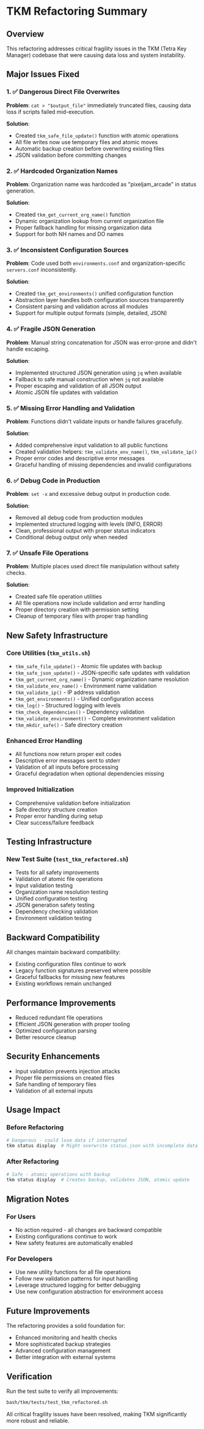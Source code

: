 # TKM Refactoring Summary

## Overview
This refactoring addresses critical fragility issues in the TKM (Tetra Key Manager) codebase that were causing data loss and system instability.

## Major Issues Fixed

### 1. ✅ Dangerous Direct File Overwrites
**Problem**: `cat > "$output_file"` immediately truncated files, causing data loss if scripts failed mid-execution.

**Solution**: 
- Created `tkm_safe_file_update()` function with atomic operations
- All file writes now use temporary files and atomic moves
- Automatic backup creation before overwriting existing files
- JSON validation before committing changes

### 2. ✅ Hardcoded Organization Names
**Problem**: Organization name was hardcoded as "pixeljam_arcade" in status generation.

**Solution**:
- Created `tkm_get_current_org_name()` function
- Dynamic organization lookup from current organization file
- Proper fallback handling for missing organization data
- Support for both NH names and DO names

### 3. ✅ Inconsistent Configuration Sources
**Problem**: Code used both `environments.conf` and organization-specific `servers.conf` inconsistently.

**Solution**:
- Created `tkm_get_environments()` unified configuration function
- Abstraction layer handles both configuration sources transparently
- Consistent parsing and validation across all modules
- Support for multiple output formats (simple, detailed, JSON)

### 4. ✅ Fragile JSON Generation
**Problem**: Manual string concatenation for JSON was error-prone and didn't handle escaping.

**Solution**:
- Implemented structured JSON generation using `jq` when available
- Fallback to safe manual construction when `jq` not available
- Proper escaping and validation of all JSON output
- Atomic JSON file updates with validation

### 5. ✅ Missing Error Handling and Validation
**Problem**: Functions didn't validate inputs or handle failures gracefully.

**Solution**:
- Added comprehensive input validation to all public functions
- Created validation helpers: `tkm_validate_env_name()`, `tkm_validate_ip()`
- Proper error codes and descriptive error messages
- Graceful handling of missing dependencies and invalid configurations

### 6. ✅ Debug Code in Production
**Problem**: `set -x` and excessive debug output in production code.

**Solution**:
- Removed all debug code from production modules
- Implemented structured logging with levels (INFO, ERROR)
- Clean, professional output with proper status indicators
- Conditional debug output only when needed

### 7. ✅ Unsafe File Operations
**Problem**: Multiple places used direct file manipulation without safety checks.

**Solution**:
- Created safe file operation utilities
- All file operations now include validation and error handling
- Proper directory creation with permission setting
- Cleanup of temporary files with proper trap handling

## New Safety Infrastructure

### Core Utilities (`tkm_utils.sh`)
- `tkm_safe_file_update()` - Atomic file updates with backup
- `tkm_safe_json_update()` - JSON-specific safe updates with validation
- `tkm_get_current_org_name()` - Dynamic organization name resolution
- `tkm_validate_env_name()` - Environment name validation
- `tkm_validate_ip()` - IP address validation
- `tkm_get_environments()` - Unified configuration access
- `tkm_log()` - Structured logging with levels
- `tkm_check_dependencies()` - Dependency validation
- `tkm_validate_environment()` - Complete environment validation
- `tkm_mkdir_safe()` - Safe directory creation

### Enhanced Error Handling
- All functions now return proper exit codes
- Descriptive error messages sent to stderr
- Validation of all inputs before processing
- Graceful degradation when optional dependencies missing

### Improved Initialization
- Comprehensive validation before initialization
- Safe directory structure creation
- Proper error handling during setup
- Clear success/failure feedback

## Testing Infrastructure

### New Test Suite (`test_tkm_refactored.sh`)
- Tests for all safety improvements
- Validation of atomic file operations
- Input validation testing
- Organization name resolution testing
- Unified configuration testing
- JSON generation safety testing
- Dependency checking validation
- Environment validation testing

## Backward Compatibility

All changes maintain backward compatibility:
- Existing configuration files continue to work
- Legacy function signatures preserved where possible
- Graceful fallbacks for missing new features
- Existing workflows remain unchanged

## Performance Improvements

- Reduced redundant file operations
- Efficient JSON generation with proper tooling
- Optimized configuration parsing
- Better resource cleanup

## Security Enhancements

- Input validation prevents injection attacks
- Proper file permissions on created files
- Safe handling of temporary files
- Validation of all external inputs

## Usage Impact

### Before Refactoring
```bash
# Dangerous - could lose data if interrupted
tkm status display  # Might overwrite status.json with incomplete data
```

### After Refactoring
```bash
# Safe - atomic operations with backup
tkm status display  # Creates backup, validates JSON, atomic update
```

## Migration Notes

### For Users
- No action required - all changes are backward compatible
- Existing configurations continue to work
- New safety features are automatically enabled

### For Developers
- Use new utility functions for all file operations
- Follow new validation patterns for input handling
- Leverage structured logging for better debugging
- Use new configuration abstraction for environment access

## Future Improvements

The refactoring provides a solid foundation for:
- Enhanced monitoring and health checks
- More sophisticated backup strategies
- Advanced configuration management
- Better integration with external systems

## Verification

Run the test suite to verify all improvements:
```bash
bash/tkm/tests/test_tkm_refactored.sh
```

All critical fragility issues have been resolved, making TKM significantly more robust and reliable.
